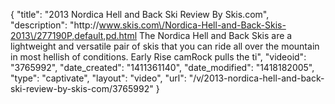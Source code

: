 {
    "title": "2013 Nordica Hell and Back Ski Review By Skis.com",
    "description": "http:\/\/www.skis.com\/Nordica-Hell-and-Back-Skis-2013\/277190P,default,pd.html  The Nordica Hell and Back Skis are a lightweight and versatile pair of skis that you can ride all over the mountain in most hellish of conditions. Early Rise camRock pulls the ti",
    "videoid": "3765992",
    "date_created": "1411361140",
    "date_modified": "1418182005",
    "type": "captivate",
    "layout": "video",
    "url": "\/v\/2013-nordica-hell-and-back-ski-review-by-skis-com\/3765992"
}